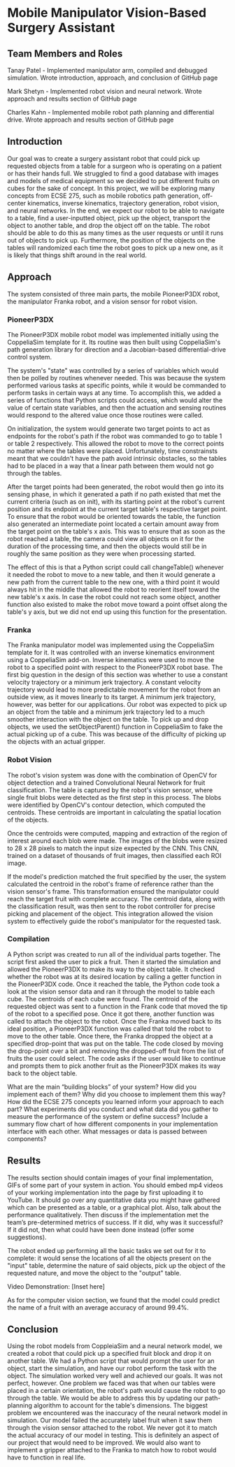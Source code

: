 # Mobile Manipulator Vision-Based Surgery Assistant

## Team Members and Roles
Tanay Patel - Implemented manipulator arm, compiled and debugged simulation. Wrote introduction, approach, and conclusion of GitHub page

Mark Shetyn - Implemented robot vision and neural network. Wrote approach and results section of GitHub page

Charles Kahn - Implemented mobile robot path planning and differential drive. Wrote approach and results section of GitHub page


## Introduction
Our goal was to create a surgery assistant robot that could pick up requested objects from a table for a surgeon who is operating on a patient or has their hands full. We struggled to find a good database with images and models of medical equipment so we decided to put different fruits on cubes for the sake of concept. In this project, we will be exploring many concepts from ECSE 275, such as mobile robotics path generation, off-center kinematics, inverse kinematics, trajectory generation, robot vision, and neural networks. In the end, we expect our robot to be able to navigate to a table, find a user-inputted object, pick up the object, transport the object to another table, and drop the object off on the table. The robot should be able to do this as many times as the user requests or until it runs out of objects to pick up. Furthermore, the position of the objects on the tables will randomized each time the robot goes to pick up a new one, as it is likely that things shift around in the real world.


## Approach
The system consisted of three main parts, the mobile PioneerP3DX robot, the manipulator Franka robot, and a vision sensor for robot vision. 

### PioneerP3DX
The PioneerP3DX mobile robot model was implemented initially using the CoppeliaSim template for it. Its routine was then built using CoppeliaSim's path generation library for direction and a Jacobian-based differential-drive control system.

The system's "state" was controlled by a series of variables which would then be polled by routines whenever needed. This was because the system performed various tasks at specific points, while it would be commanded to perform tasks in certain ways at any time. To accomplish this, we added a series of functions that Python scripts could access, which would alter the value of certain state variables, and then the actuation and sensing routines would respond to the altered value once those routines were called.

On initialization, the system would generate two target points to act as endpoints for the robot's path if the robot was commanded to go to table 1 or table 2 respectively. This allowed the robot to move to the correct points no matter where the tables were placed. Unfortunately, time constrainsts meant that we couldn't have the path avoid intrinsic obstacles, so the tables had to be placed in a way that a linear path between them would not go through the tables.

After the target points had been generated, the robot would then go into its sensing phase, in which it generated a path if no path existed that met the current criteria (such as on init), with its starting point at the robot's current position and its endpoint at the current target table's respective target point. To ensure that the robot would be oriented towards the table, the function also generated an intermediate point located a certain amount away from the target point on the table's x axis. This was to ensure that as soon as the robot reached a table, the camera could view all objects on it for the duration of the processing time, and then the objects would still be in roughly the same position as they were when processing started.

The effect of this is that a Python script could call changeTable() whenever it needed the robot to move to a new table, and then it would generate a new path from the current table to the new one, with a third point it would always hit in the middle that allowed the robot to reorient itself toward the new table's x axis. In case the robot could not reach some object, another function also existed to make the robot move toward a point offset along the table's y axis, but we did not end up using this function for the presentation.

### Franka
The Franka manipulator model was implemented using the CoppeliaSim template for it. It was controlled with an inverse kinematics environment using a CoppeliaSim add-on. Inverse kinematics were used to move the robot to a specified point with respect to the PioneerP3DX robot base. The first big question in the design of this section was whether to use a constant velocity trajectory or a minimum jerk trajectory. A constant velocity trajectory would lead to more predictable movement for the robot from an outside view, as it moves linearly to its target. A minimum jerk trajectory, however, was better for our applications. Our robot was expected to pick up an object from the table and a minimum jerk trajectory led to a much smoother interaction with the object on the table. To pick up and drop objects, we used the setObjectParent() function in CoppeliaSim to fake the actual picking up of a cube. This was because of the difficulty of picking up the objects with an actual gripper. 

### Robot Vision
The robot's vision system was done with the combination of OpenCV for object detection and a trained Convolutional Neural Network for fruit classification. The table is captured by the robot's vision sensor, where single fruit blobs were detected as the first step in this process. The blobs were identified by OpenCV's contour detection, which computed the centroids. These centroids are important in calculating the spatial location of the objects.

Once the centroids were computed, mapping and extraction of the region of interest around each blob were made. The images of the blobs were resized to 28 x 28 pixels to match the input size expected by the CNN. This CNN, trained on a dataset of thousands of fruit images, then classified each ROI image.

If the model's prediction matched the fruit specified by the user, the system calculated the centroid in the robot's frame of reference rather than the vision sensor's frame. This transformation ensured the manipulator could reach the target fruit with complete accuracy. The centroid data, along with the classification result, was then sent to the robot controller for precise picking and placement of the object. This integration allowed the vision system to effectively guide the robot's manipulator for the requested task.

### Compilation
A Python script was created to run all of the individual parts together. The script first asked the user to pick a fruit. Then it started the simulation and allowed the PioneerP3DX to make its way to the object table. It checked whether the robot was at its desired location by calling a getter function in the PioneerP3DX code. Once it reached the table, the Python code took a look at the vision sensor data and ran it through the model to table each cube. The centroids of each cube were found. The centroid of the requested object was sent to a function in the Frank code that moved the tip of the robot to a specified pose. Once it got there, another function was called to attach the object to the robot. Once the Franka moved back to its ideal position, a PioneerP3DX function was called that told the robot to move to the other table. Once there, the Franka dropped the object at a specified drop-point that was put on the table. The code closed by moving the drop-point over a bit and removing the dropped-off fruit from the list of fruits the user could select. The code asks if the user would like to continue and prompts them to pick another fruit as the PioneerP3DX makes its way back to the object table.

What are the main “building blocks” of your system? How did you implement each of them? Why did you
choose to implement them this way? How did the ECSE 275 concepts you learned inform your approach to
each part? What experiments did you conduct and what data did you gather to measure the performance
of the system or define success? Include a summary flow chart of how different components in your
implementation interface with each other. What messages or data is passed between components?


## Results
The results section should contain images of your final implementation, GIFs of some part of your system
in action. You should embed mp4 videos of your working implementation into the page by first
uploading it to YouTube. It should go over any quantitative data you might have gathered which can be
presented as a table, or a graphical plot. Also, talk about the performance qualitatively. Then discuss if
the implementation met the team’s pre-determined metrics of success. If it did, why was it successful? If it
did not, then what could have been done instead (offer some suggestions).

The robot ended up performing all the basic tasks we set out for it to complete: it would sense the locations of all the objects present on the "input" table, determine the nature of said objects, pick up the object of the requested nature, and move the object to the "output" table.

Video Demonstration:
[Inset here]

As for the computer vision section, we found that the model could predict the name of a fruit with an average accuracy of around 99.4%. 


## Conclusion
Using the robot models from CoppleiaSim and a neural network model, we created a robot that could pick up a specified fruit block and drop it on another table. We had a Python script that would prompt the user for an object, start the simulation, and have our robot perform the task with the object. The simulation worked very well and achieved our goals. It was not perfect, however. One problem we faced was that when our tables were placed in a certain orientation, the robot's path would cause the robot to go through the table. We would be able to address this by updating our path-planning algorithm to account for the table's dimensions. The biggest problem we encountered was the inaccuracy of the neural network model in simulation. Our model failed the accurately label fruit when it saw them through the vision sensor attached to the robot. We never got it to match the actual accuracy of our model in testing. This is definitely an aspect of our project that would need to be improved. We would also want to implement a gripper attached to the Franka to match how to robot would have to function in real life.
